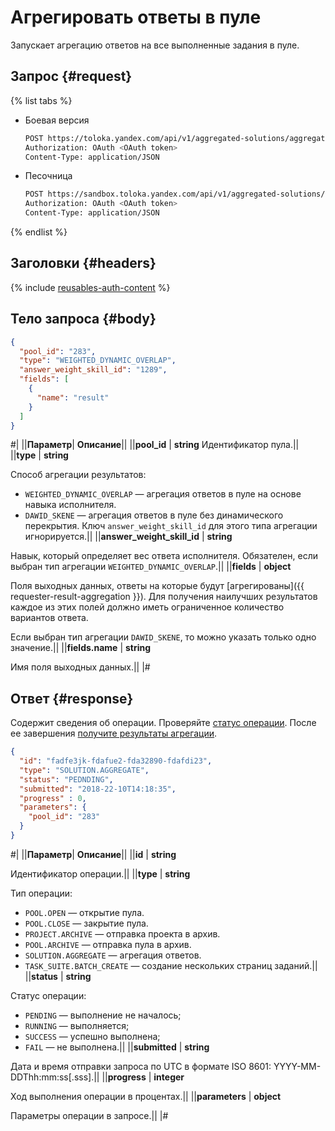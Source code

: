 # Агрегировать ответы в пуле

Запускает агрегацию ответов на все выполненные задания в пуле.

## Запрос {#request}

{% list tabs %}

- Боевая версия

  ```bash
  POST https://toloka.yandex.com/api/v1/aggregated-solutions/aggregate-by-pool
  Authorization: OAuth <OAuth token>
  Content-Type: application/JSON
  ```

- Песочница

  ```bash
  POST https://sandbox.toloka.yandex.com/api/v1/aggregated-solutions/aggregate-by-pool
  Authorization: OAuth <OAuth token>
  Content-Type: application/JSON
  ```
{% endlist %}

## Заголовки {#headers}

{% include [reusables-auth-content](../_includes/reusables/id-reusables/auth-content.md) %}


## Тело запроса {#body}

```json
{
  "pool_id": "283",
  "type": "WEIGHTED_DYNAMIC_OVERLAP",
  "answer_weight_skill_id": "1289",
  "fields": [
    {
      "name": "result"
    }
  ]
}
```

#|
||**Параметр**| **Описание**||
||**pool_id** | **string**
Идентификатор пула.||
||**type** | **string**

Способ агрегации результатов:
- `WEIGHTED_DYNAMIC_OVERLAP` — агрегация ответов в пуле на основе навыка исполнителя.
- `DAWID_SKENE` — агрегация ответов в пуле без динамического перекрытия. Ключ `answer_weight_skill_id` для этого типа агрегации игнорируется.||
||**answer_weight_skill_id** | **string**

Навык, который определяет вес ответа исполнителя.
Обязателен, если выбран тип агрегации `WEIGHTED_DYNAMIC_OVERLAP`.||
||**fields** | **object**

Поля выходных данных, ответы на которые будут [агрегированы]({{ requester-result-aggregation }}). Для получения наилучших результатов каждое из этих полей должно иметь ограниченное количество вариантов ответа.

Если выбран тип агрегации `DAWID_SKENE`, то можно указать только одно значение.||
||**fields.name** | **string**

Имя поля выходных данных.||
|#

## Ответ {#response}

Содержит сведения об операции. Проверяйте [статус операции](operations.md). После ее завершения [получите результаты агрегации](get-aggregated-result.md).

```json
{
  "id": "fadfe3jk-fdafue2-fda32890-fdafdi23",
  "type": "SOLUTION.AGGREGATE",
  "status": "PEDNDING",
  "submitted": "2018-22-10T14:18:35",
  "progress" : 0,
  "parameters": {
    "pool_id": "283"
  }
}
```

#|
||**Параметр**| **Описание**||
||**id** | **string**

Идентификатор операции.||
||**type** | **string**

Тип операции:
- `POOL.OPEN` — открытие пула.
- `POOL.CLOSE` — закрытие пула.
- `PROJECT.ARCHIVE` — отправка проекта в архив.
- `POOL.ARCHIVE` — отправка пула в архив.
- `SOLUTION.AGGREGATE` — агрегация ответов.
- `TASK_SUITE.BATCH_CREATE` — создание нескольких страниц заданий.||
||**status** | **string**

Статус операции:
- `PENDING` — выполнение не началось;
- `RUNNING` — выполняется;
- `SUCCESS` — успешно выполнена;
- `FAIL` — не выполнена.||
||**submitted** | **string**

Дата и время отправки запроса по UTC в формате ISO 8601: YYYY-MM-DDThh:mm:ss[.sss].||
||**progress** | **integer**

Ход выполнения операции в процентах.||
||**parameters** | **object**

Параметры операции в запросе.||
|#

